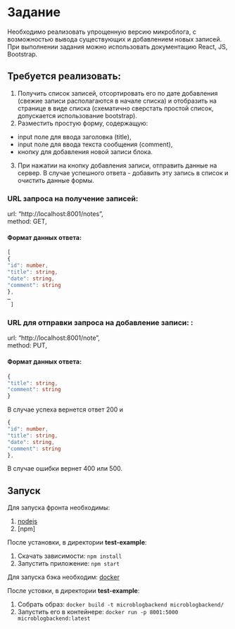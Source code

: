 # Задание

Необходимо реализовать упрощенную версию микроблога, с возможностью вывода существующих и добавлением новых записей. <br>
При выполнении задания можно использовать документацию React, JS, Bootstrap. 


## Требуется реализовать:
1. Получить список записей, отсортировать его по дате добавления (свежие записи располагаются в начале списка) и отобразить на странице в виде списка (схематично сверстать простой список, допускается использование bootstrap). 
2. Разместить простую форму, содержащую:
- input поле для ввода заголовка (title),
- input поле для ввода текста сообщения (comment),
-  кнопку для добавления новой записи блока.
3. При нажатии на кнопку добавления записи, отправить данные на сервер. В случае успешного ответа - добавить эту запись в список и очистить данные формы.

### URL запроса на получение записей:
url: “http://localhost:8001/notes”, <br/>
method: GET, </br>
#### Формат данных ответа:
```ts
[ 
{
"id": number,
"title": string,
"date": string,
"comment": string
},
…
 ]
```

### URL для отправки запроса на добавление записи: :
url: “http://localhost:8001/note”, <br/>
method: PUT, </br>
#### Формат данных ответа:
```ts
{
"title": string,
"comment": string
}
```

В случае успеха вернется ответ 200 и 
```ts
{
"id": number,
"title": string,
"date": string,
"comment": string
},
```
В случае ошибки  вернет 400 или 500.



## Запуск

Для запуска фронта необходимы:

1.  [nodejs](https://nodejs.org/en/download/)
2.  [npm]

После установки, в директории **test-example**:

1.  Скачать зависимости: `npm install`
2.  Запустить приложение: `npm start`


Для запуска бэка необходим:
[docker](https://docs.docker.com/get-docker/)

После устовки, в директории **test-example**:
1. Собрать образ: `docker build -t microblogbackend microblogbackend/`
2. Запустить его в контейнере: `docker run -p 8001:5000 microblogbackend:latest`
